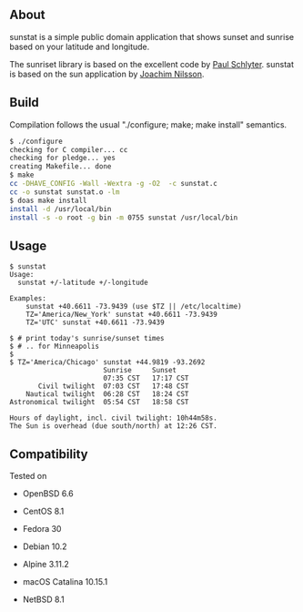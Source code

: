 About
-----

sunstat is a simple public domain application that shows sunset and 
sunrise based on your latitude and longitude.

The sunriset library is based on the excellent code by [Paul 
Schlyter](http://stjarnhimlen.se/). sunstat is based on the sun 
application by [Joachim Nilsson](https://github.com/troglobit).


Build
-----

Compilation follows the usual "./configure; make; make install" 
semantics.

```sh
$ ./configure
checking for C compiler... cc
checking for pledge... yes
creating Makefile... done
$ make
cc -DHAVE_CONFIG -Wall -Wextra -g -O2  -c sunstat.c
cc -o sunstat sunstat.o -lm
$ doas make install
install -d /usr/local/bin
install -s -o root -g bin -m 0755 sunstat /usr/local/bin
```


Usage
-----

```
$ sunstat
Usage:
  sunstat +/-latitude +/-longitude

Examples:
    sunstat +40.6611 -73.9439 (use $TZ || /etc/localtime)
    TZ='America/New_York' sunstat +40.6611 -73.9439
    TZ='UTC' sunstat +40.6611 -73.9439

$ # print today's sunrise/sunset times
$ # .. for Minneapolis
$
$ TZ='America/Chicago' sunstat +44.9819 -93.2692
                       Sunrise     Sunset
                       07:35 CST   17:17 CST
       Civil twilight  07:03 CST   17:48 CST
    Nautical twilight  06:28 CST   18:24 CST
Astronomical twilight  05:54 CST   18:58 CST

Hours of daylight, incl. civil twilight: 10h44m58s.
The Sun is overhead (due south/north) at 12:26 CST.
```

Compatibility
-------------

Tested on

  - OpenBSD 6.6

  - CentOS 8.1

  - Fedora 30

  - Debian 10.2

  - Alpine 3.11.2

  - macOS Catalina 10.15.1

  - NetBSD 8.1
